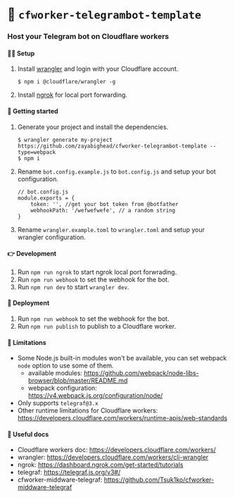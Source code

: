 # 🤖 `cfworker-telegrambot-template`
### Host your Telegram bot on Cloudflare workers

#### 🏃‍♀️ Setup
1. Install [wrangler](https://developers.cloudflare.com/workers/cli-wrangler/install-update) and login with your Cloudflare account.
    ```
    $ npm i @cloudflare/wrangler -g
    ```
2. Install [ngrok](https://dashboard.ngrok.com/get-started/setup)  for local port forwarding.

#### 🎴 Getting started
1. Generate your project and install the dependencies.
    ```
    $ wrangler generate my-project https://github.com/zayabighead/cfworker-telegrambot-template --type=webpack
    $ npm i
    ```
2. Rename `bot.config.example.js` to `bot.config.js` and setup your bot configuration.
    ```
    // bot.config.js
    module.exports = {
        token: '', //get your bot token from @botfather
        webhookPath: '/wefwefwefe', // a random string
    }
    ```
3. Rename `wrangler.example.toml` to `wrangler.toml` and setup your wrangler configuration.

#### 👉 Development
1. Run `npm run ngrok` to start ngrok local port forwrading.
2. Run `npm run webhook` to set the webhook for the bot.
3. Run `npm run dev` to start `wrangler dev`.

#### 📢 Deployment
1. Run `npm run webhook` to set the webhook for the bot.
2. Run `npm run publish` to publish to a Cloudflare worker.

#### 🤨 Limitations
* Some Node.js built-in modules won't be available, you can set webpack `node` option to use some of them.
    * available modules: https://github.com/webpack/node-libs-browser/blob/master/README.md
    * webpack configuration: https://v4.webpack.js.org/configuration/node/
* Only supports `telegraf@3.x`
* Other runtime limitations for Cloudflare workers: https://developers.cloudflare.com/workers/runtime-apis/web-standards

#### 📘 Useful docs
* Cloudflare workers doc: https://developers.cloudflare.com/workers/
* wrangler: https://developers.cloudflare.com/workers/cli-wrangler
* ngrok: https://dashboard.ngrok.com/get-started/tutorials
* telegraf: https://telegraf.js.org/v3#/
* cfworker-middware-telegraf: https://github.com/Tsuk1ko/cfworker-middware-telegraf